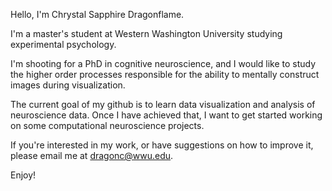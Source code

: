 Hello, I'm Chrystal Sapphire Dragonflame.

I'm a master's student at Western Washington University studying experimental psychology. 

I'm shooting for a PhD in cognitive neuroscience, and I would like to study the higher order processes responsible for the ability to mentally construct images during visualization.

The current goal of my github is to learn data visualization and analysis of neuroscience data. Once I have achieved that, I want to get started working on some computational neuroscience projects.

If you're interested in my work, or have suggestions on how to improve it, please email me at dragonc@wwu.edu.

Enjoy!
